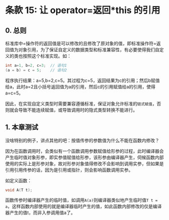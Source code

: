 # 条款 15: 让 operator=返回*this 的引用

## 0. 总则

标准库中=操作符的返回值是可以修改的且修改了原对象的值，即标准操作符=返回值为对象引用，为了保证自定义的数据类型和标准兼容性，有必要使得我们自定义的类也按照这个标准实现。如：

```cpp
int a=1, b=2, c=3;  // 语句1
(a = b) = c = 5;    // 语句2
```

程序执行结果：a=5,b=2,c=5。其过程为c=5，返回结果为c的引用；然后b赋值给a，此时a=2且小括号返回值为a的引用，然后c的引用赋值给a的引用，使得a=c=5。

因此，在实现自定义类型时需要兼容遵循标准，保证对象允许标准的`链式赋值`，否则就会导致不能连续赋值，或导致调用时的隐式类型转换不能进行。

## 1. 本章测试

没啥特别的例子，讲点其他的吧：按值传参的参数值为什么不能在函数内修改？

因为在函数调用时，会类似有一个函数调用参数赋值给形参的过程，此时编译器会产生临时值对象形参，即实参值赋值给形参，该形参由编译器产生，伺候函数内部使用的实际上是形参对象，故对形参对象值得修改不会影响到调用实参，但如果是引用引用传参的话，因为是引用或指针，则会影响函数调用实参。

如定义函数：

```cpp
void A(T t);
```

函数传参时编译器产生的临时值，如调用`A(a)`则编译器类似地产生临时值`T t = a`，这样函数内部使用的就是编译器临时产生的值，如此函数内部修改的仅是编译器产生的值t，而非入参调用值a了。